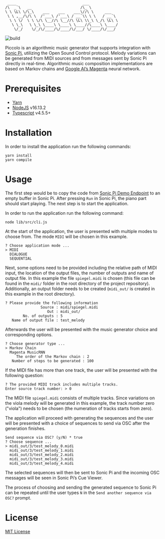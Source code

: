 ```
 ____                              ___
/\  _`\   __                      /\_ \
\ \ \L\ \/\_\    ___    ___    ___\//\ \     ___
 \ \ ,__/\/\ \  /'___\ /'___\ / __`\\ \ \   / __`\
  \ \ \/  \ \ \/\ \__//\ \__//\ \L\ \\_\ \_/\ \L\ \
   \ \_\   \ \_\ \____\ \____\ \____//\____\ \____/
    \/_/    \/_/\/____/\/____/\/___/ \/____/\/___/
```
![build](https://github.com/daysleeperx/Piccolo/actions/workflows/node.js.yml/badge.svg)

Piccolo is an algorithmic music generator that supports integration with [Sonic Pi](https://sonic-pi.net/), utilizing the Open Sound Control protocol. Melody variations can be generated from MIDI sources and from messages sent by Sonic Pi directly in real-time. Algorithmic music composition implementations are based on Markov chains and [Google AI’s Magenta](https://magenta.tensorflow.org/) neural network.
# Prerequisites
- [Yarn](https://yarnpkg.com/)
- [NodeJS](https://nodejs.org/en/) v16.13.2
- [Typescript](https://www.typescriptlang.org/) v4.5.5+
# Installation
In order to install the application run the following commands:
```
yarn install
yarn compile
```
# Usage
The first step would be to copy the code from [Sonic Pi Demo Endpoint](./sonic_pi/spiegel.rb) to an empty buffer in Sonic Pi.
After pressing `Run` in Sonic Pi, the piano part should start playing. The next step is to start the application.

In order to run the application run the following command:
```
node lib/src/cli.js
```

At the start of the application, the user is presented with multiple modes to choose from. The mode `MIDI` will be chosen in this example.
```
? Choose application mode ...
> MIDI
  DIALOGUE
  SEQUENTIAL
```

Next, some options need to be provided including the relative path of MIDI input, the location of the output files, the number of outputs and name of output file. In this example the file `spiegel.midi` is chosen (this file can be found in the `midi/` folder in the root directory of the project repository). Additionally, an output folder needs to be created (`midi_out/` is created in this example in the root directory).
```
? Please provide the following information
                Source : midi/spiegel.midi
                   Out : midi_out/
        No. of outputs : 5
   Name of output file : test_melody
```

Afterwards the user will be presented with the music generator choice and corresponding options.
```
? Choose generator type ...
> Markov Chain
  Magenta MusicRNN
     The order of the Markov chain : 2
   Number of steps to be generated : 100
```
If the MIDI file has more than one track, the user will be presented with the following question:
```
? The provided MIDI track includes multiple tracks.
Enter source track number: > 0
```

The MIDI file `spiegel.midi` consists of multiple tracks. Since variations on the viola melody will be generated in this example, the track number zero ("viola") needs to be chosen (the numeration of tracks starts from zero).

The application will proceed with generating the sequences and the user will be presented
with a choice of sequences to send via OSC after the generation finishes.
```
Send sequence via OSC? (y/N) * true
? Choose sequence ...
> midi_out/3/test_melody_0.midi
  midi_out/3/test_melody_1.midi
  midi_out/3/test_melody_2.midi
  midi_out/3/test_melody_3.midi
  midi_out/3/test_melody_4.midi
```

The selected sequences will then be sent to Sonic Pi and the incoming OSC messages will be seen in Sonic Pi’s Cue Viewer.

The process of choosing and sending the generated sequence to Sonic Pi can be repeated
until the user types `N` in the `Send another sequence via OSC?` prompt.
# License
[MIT License](./LICENSE)

